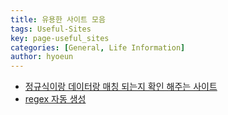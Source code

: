 ```yaml
---
title: 유용한 사이트 모음
tags: Useful-Sites
key: page-useful_sites
categories: [General, Life Information]
author: hyoeun
---
```


* [정규식이랑 데이터랑 매칭 되는지 확인 해주는 사이트](https://regex101.com/)
* [regex 자동 생성](http://txt2re.com/index-csharp.php3?s=2019-05-02%2014:18:44.723&-2)


